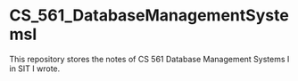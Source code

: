 # CS_561_DatabaseManagementSystemsI
This repository stores the notes of CS 561 Database Management Systems I in SIT I wrote.
